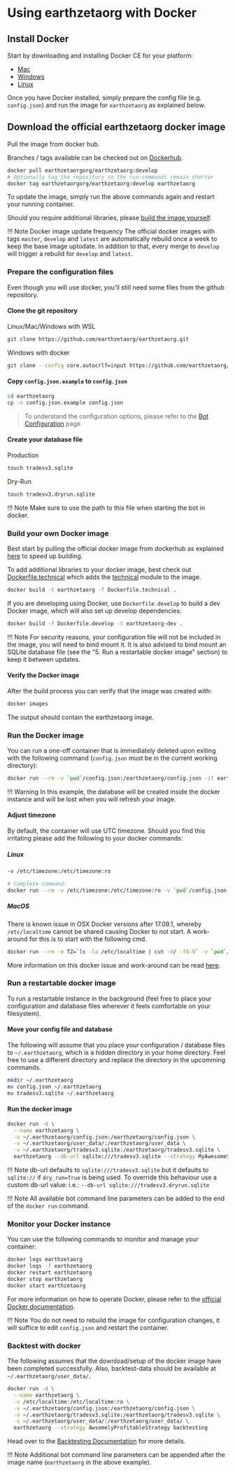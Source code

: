 # Using earthzetaorg with Docker

## Install Docker

Start by downloading and installing Docker CE for your platform:

* [Mac](https://docs.docker.com/docker-for-mac/install/)
* [Windows](https://docs.docker.com/docker-for-windows/install/)
* [Linux](https://docs.docker.com/install/)

Once you have Docker installed, simply prepare the config file (e.g. `config.json`) and run the image for `earthzetaorg` as explained below.

## Download the official earthzetaorg docker image

Pull the image from docker hub.

Branches / tags available can be checked out on [Dockerhub](https://hub.docker.com/r/earthzetaorgorg/earthzetaorg/tags/).

```bash
docker pull earthzetaorgorg/earthzetaorg:develop
# Optionally tag the repository so the run-commands remain shorter
docker tag earthzetaorgorg/earthzetaorg:develop earthzetaorg
```

To update the image, simply run the above commands again and restart your running container.

Should you require additional libraries, please [build the image yourself](#build-your-own-docker-image).

!!! Note Docker image update frequency
    The official docker images with tags `master`, `develop` and `latest` are automatically rebuild once a week to keep the base image uptodate.
    In addition to that, every merge to `develop` will trigger a rebuild for `develop` and `latest`.

### Prepare the configuration files

Even though you will use docker, you'll still need some files from the github repository.

#### Clone the git repository

Linux/Mac/Windows with WSL

```bash
git clone https://github.com/earthzetaorg/earthzetaorg.git
```

Windows with docker

```bash
git clone --config core.autocrlf=input https://github.com/earthzetaorg/earthzetaorg.git
```

#### Copy `config.json.example` to `config.json`

```bash
cd earthzetaorg
cp -n config.json.example config.json
```

> To understand the configuration options, please refer to the [Bot Configuration](configuration.md) page.

#### Create your database file

Production

```bash
touch tradesv3.sqlite
````

Dry-Run

```bash
touch tradesv3.dryrun.sqlite
```

!!! Note
    Make sure to use the path to this file when starting the bot in docker.

### Build your own Docker image

Best start by pulling the official docker image from dockerhub as explained [here](#download-the-official-docker-image) to speed up building.

To add additional libraries to your docker image, best check out [Dockerfile.technical](https://github.com/earthzetaorg/earthzetaorg/blob/develop/Dockerfile.technical) which adds the [technical](https://github.com/earthzetaorg/technical) module to the image.

```bash
docker build -t earthzetaorg -f Dockerfile.technical .
```

If you are developing using Docker, use `Dockerfile.develop` to build a dev Docker image, which will also set up develop dependencies:

```bash
docker build -f Dockerfile.develop -t earthzetaorg-dev .
```

!!! Note
    For security reasons, your configuration file will not be included in the image, you will need to bind mount it. It is also advised to bind mount an SQLite database file (see the "5. Run a restartable docker image" section) to keep it between  updates.

#### Verify the Docker image

After the build process you can verify that the image was created with:

```bash
docker images
```

The output should contain the earthzetaorg image.

### Run the Docker image

You can run a one-off container that is immediately deleted upon exiting with the following command (`config.json` must be in the current working directory):

```bash
docker run --rm -v `pwd`/config.json:/earthzetaorg/config.json -it earthzetaorg
```

!!! Warning
    In this example, the database will be created inside the docker instance and will be lost when you will refresh your image.

#### Adjust timezone

By default, the container will use UTC timezone.
Should you find this irritating please add the following to your docker commands:

##### Linux

``` bash
-v /etc/timezone:/etc/timezone:ro

# Complete command:
docker run --rm -v /etc/timezone:/etc/timezone:ro -v `pwd`/config.json:/earthzetaorg/config.json -it earthzetaorg
```

##### MacOS

There is known issue in OSX Docker versions after 17.09.1, whereby `/etc/localtime` cannot be shared causing Docker to not start. A work-around for this is to start with the following cmd.

```bash
docker run --rm -e TZ=`ls -la /etc/localtime | cut -d/ -f8-9` -v `pwd`/config.json:/earthzetaorg/config.json -it earthzetaorg
```

More information on this docker issue and work-around can be read [here](https://github.com/docker/for-mac/issues/2396).

### Run a restartable docker image

To run a restartable instance in the background (feel free to place your configuration and database files wherever it feels comfortable on your filesystem).

#### Move your config file and database

The following will assume that you place your configuration / database files to `~/.earthzetaorg`, which is a hidden directory in your home directory. Feel free to use a different directory and replace the directory in the upcomming commands.

```bash
mkdir ~/.earthzetaorg
mv config.json ~/.earthzetaorg
mv tradesv3.sqlite ~/.earthzetaorg
```

#### Run the docker image

```bash
docker run -d \
  --name earthzetaorg \
  -v ~/.earthzetaorg/config.json:/earthzetaorg/config.json \
  -v ~/.earthzetaorg/user_data/:/earthzetaorg/user_data \
  -v ~/.earthzetaorg/tradesv3.sqlite:/earthzetaorg/tradesv3.sqlite \
  earthzetaorg --db-url sqlite:///tradesv3.sqlite --strategy MyAwesomeStrategy
```

!!! Note
    db-url defaults to `sqlite:///tradesv3.sqlite` but it defaults to `sqlite://` if `dry_run=True` is being used.
    To override this behaviour use a custom db-url value: i.e.: `--db-url sqlite:///tradesv3.dryrun.sqlite`

!!! Note
    All available bot command line parameters can be added to the end of the `docker run` command.

### Monitor your Docker instance

You can use the following commands to monitor and manage your container:

```bash
docker logs earthzetaorg
docker logs -f earthzetaorg
docker restart earthzetaorg
docker stop earthzetaorg
docker start earthzetaorg
```

For more information on how to operate Docker, please refer to the [official Docker documentation](https://docs.docker.com/).

!!! Note
    You do not need to rebuild the image for configuration changes, it will suffice to edit `config.json` and restart the container.

### Backtest with docker

The following assumes that the download/setup of the docker image have been completed successfully.
Also, backtest-data should be available at `~/.earthzetaorg/user_data/`.

```bash
docker run -d \
  --name earthzetaorg \
  -v /etc/localtime:/etc/localtime:ro \
  -v ~/.earthzetaorg/config.json:/earthzetaorg/config.json \
  -v ~/.earthzetaorg/tradesv3.sqlite:/earthzetaorg/tradesv3.sqlite \
  -v ~/.earthzetaorg/user_data/:/earthzetaorg/user_data/ \
  earthzetaorg --strategy AwsomelyProfitableStrategy backtesting
```

Head over to the [Backtesting Documentation](backtesting.md) for more details.

!!! Note
    Additional bot command line parameters can be appended after the image name (`earthzetaorg` in the above example).

